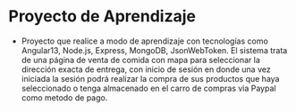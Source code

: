 # Proyecto de Aprendizaje
- Proyecto que realice a modo de aprendizaje con tecnologías como Angular13, Node.js, Express, MongoDB, JsonWebToken.
El sistema trata de una página de venta de comida con mapa para seleccionar la dirección exacta de entrega, con inicio de sesión en donde una vez iniciada la sesión podrá realizar la compra de sus productos que haya seleccionado o tenga almacenado en el carro de compras via Paypal como metodo de pago.
